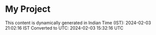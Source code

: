 # My Project

This content is dynamically generated in Indian Time (IST): 2024-02-03 21:02:16 IST
Converted to UTC: 2024-02-03 15:32:16 UTC
